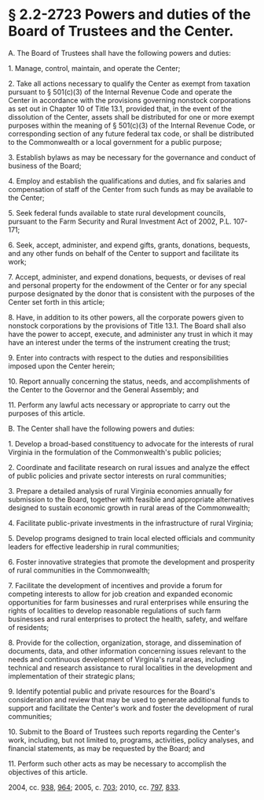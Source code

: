 # § 2.2-2723 Powers and duties of the Board of Trustees and the Center.

<p>A. The Board of Trustees shall have the following powers and duties:</p><p>1. Manage, control, maintain, and operate the Center;</p><p>2. Take all actions necessary to qualify the Center as exempt from taxation pursuant to § 501(c)(3) of the Internal Revenue Code and operate the Center in accordance with the provisions governing nonstock corporations as set out in Chapter 10 of Title 13.1, provided that, in the event of the dissolution of the Center, assets shall be distributed for one or more exempt purposes within the meaning of § 501(c)(3) of the Internal Revenue Code, or corresponding section of any future federal tax code, or shall be distributed to the Commonwealth or a local government for a public purpose;</p><p>3. Establish bylaws as may be necessary for the governance and conduct of business of the Board;</p><p>4. Employ and establish the qualifications and duties, and fix salaries and compensation of staff of the Center from such funds as may be available to the Center;</p><p>5. Seek federal funds available to state rural development councils, pursuant to the Farm Security and Rural Investment Act of 2002, P.L. 107-171;</p><p>6. Seek, accept, administer, and expend gifts, grants, donations, bequests, and any other funds on behalf of the Center to support and facilitate its work;</p><p>7. Accept, administer, and expend donations, bequests, or devises of real and personal property for the endowment of the Center or for any special purpose designated by the donor that is consistent with the purposes of the Center set forth in this article;</p><p>8. Have, in addition to its other powers, all the corporate powers given to nonstock corporations by the provisions of Title 13.1. The Board shall also have the power to accept, execute, and administer any trust in which it may have an interest under the terms of the instrument creating the trust;</p><p>9. Enter into contracts with respect to the duties and responsibilities imposed upon the Center herein;</p><p>10. Report annually concerning the status, needs, and accomplishments of the Center to the Governor and the General Assembly; and</p><p>11. Perform any lawful acts necessary or appropriate to carry out the purposes of this article.</p><p>B. The Center shall have the following powers and duties:</p><p>1. Develop a broad-based constituency to advocate for the interests of rural Virginia in the formulation of the Commonwealth's public policies;</p><p>2. Coordinate and facilitate research on rural issues and analyze the effect of public policies and private sector interests on rural communities;</p><p>3. Prepare a detailed analysis of rural Virginia economies annually for submission to the Board, together with feasible and appropriate alternatives designed to sustain economic growth in rural areas of the Commonwealth;</p><p>4. Facilitate public-private investments in the infrastructure of rural Virginia;</p><p>5. Develop programs designed to train local elected officials and community leaders for effective leadership in rural communities;</p><p>6. Foster innovative strategies that promote the development and prosperity of rural communities in the Commonwealth;</p><p>7. Facilitate the development of incentives and provide a forum for competing interests to allow for job creation and expanded economic opportunities for farm businesses and rural enterprises while ensuring the rights of localities to develop reasonable regulations of such farm businesses and rural enterprises to protect the health, safety, and welfare of residents;</p><p>8. Provide for the collection, organization, storage, and dissemination of documents, data, and other information concerning issues relevant to the needs and continuous development of Virginia's rural areas, including technical and research assistance to rural localities in the development and implementation of their strategic plans;</p><p>9. Identify potential public and private resources for the Board's consideration and review that may be used to generate additional funds to support and facilitate the Center's work and foster the development of rural communities;</p><p>10. Submit to the Board of Trustees such reports regarding the Center's work, including, but not limited to, programs, activities, policy analyses, and financial statements, as may be requested by the Board; and</p><p>11. Perform such other acts as may be necessary to accomplish the objectives of this article.</p><p>2004, cc. <a href='http://lis.virginia.gov/cgi-bin/legp604.exe?041+ful+CHAP0938'>938</a>, <a href='http://lis.virginia.gov/cgi-bin/legp604.exe?041+ful+CHAP0964'>964</a>; 2005, c. <a href='http://lis.virginia.gov/cgi-bin/legp604.exe?051+ful+CHAP0703'>703</a>; 2010, cc. <a href='http://lis.virginia.gov/cgi-bin/legp604.exe?101+ful+CHAP0797'>797</a>, <a href='http://lis.virginia.gov/cgi-bin/legp604.exe?101+ful+CHAP0833'>833</a>.</p>